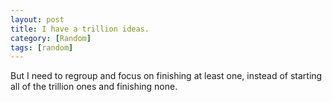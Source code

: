 ```yaml
---
layout: post
title: I have a trillion ideas.
category: [Random]
tags: [random]
---
```


But I need to regroup and focus on finishing at least one, instead of starting all of the trillion ones and finishing none.
